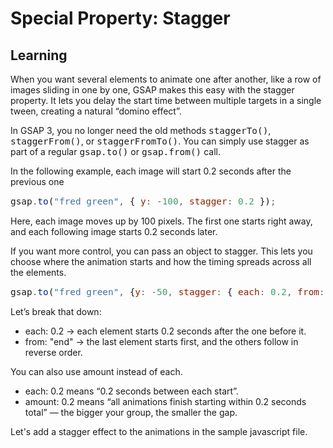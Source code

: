 <style>
code, pre {
  font-size: 0.9rem;
}
</style>

# Special Property: Stagger

## Learning
When you want several elements to animate one after another, like a row of images sliding in one by one, GSAP makes this easy with the stagger property. It lets you delay the start time between multiple targets in a single tween, creating a natural “domino effect”.

In GSAP 3, you no longer need the old methods `staggerTo()`, `staggerFrom()`, or `staggerFromTo()`. You can simply use stagger as part of a regular `gsap.to()` or `gsap.from()` call.

In the following example, each image will start 0.2 seconds after the previous one
```javascript
gsap.to("fred green", { y: -100, stagger: 0.2 });
```
Here, each image moves up by 100 pixels. The first one starts right away, and each following image starts 0.2 seconds later.

If you want more control, you can pass an object to stagger. This lets you choose where the animation starts and how the timing spreads across all the elements.

```javascript
gsap.to("fred green", {y: -50, stagger: { each: 0.2, from: "end"}});
```
Let’s break that down:
- each: 0.2 → each element starts 0.2 seconds after the one before it.
- from: "end" → the last element starts first, and the others follow in reverse order.

You can also use amount instead of each.
- each: 0.2 means “0.2 seconds between each start”.
- amount: 0.2 means “all animations finish starting within 0.2 seconds total” — the bigger your group, the smaller the gap.

Let's add a stagger effect to the animations in the sample javascript file.